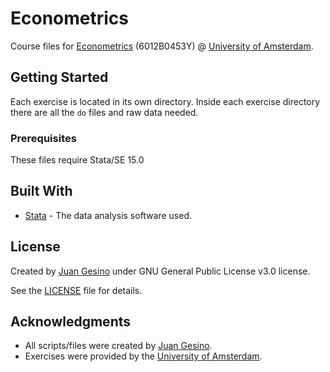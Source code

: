 # Econometrics

Course files for [Econometrics](http://coursecatalogue.uva.nl/xmlpages/page/2018-2019-en/search-course/course/59066) (6012B0453Y) @ [University of Amsterdam](http://www.uva.nl/en/home).

## Getting Started

Each exercise is located in its own directory. Inside each exercise directory there are all the `do` files and raw data needed.

### Prerequisites

These files require Stata/SE 15.0

## Built With

* [Stata](https://www.stata.com/) - The data analysis software used.

## License

Created by [Juan Gesino](https://github.com/juangesino) under GNU General Public License v3.0 license.

See the [LICENSE](https://github.com/juangesino/research-project/blob/master/LICENSE) file for details.

## Acknowledgments

* All scripts/files were created by [Juan Gesino](https://github.com/juangesino).
* Exercises were provided by the [University of Amsterdam](http://www.uva.nl/en/home).

